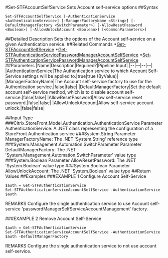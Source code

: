 #Set-STFAccountSelfService
Sets Account self-service options
##Syntax
```Set-STFAccountSelfService [-AuthenticationService <AuthenticationService>] [-ManagerFactoryName <String>] [-DefaultManagerFactory <SwitchParameter>] [-AllowResetPassword <Boolean>] [-AllowUnlockAccount <Boolean>] [<CommonParameters>]
```
##Detailed Description
Sets the options of the Account self-service on a given Authentication service.
##Related Commands
*[Get-STFAccountSelfService](Get-STFAccountSelfService)
*[Get-STFAuthenticationServicePasswordManagerAccountSelfService](Get-STFAuthenticationServicePasswordManagerAccountSelfService)
*[Set-STFAuthenticationServicePasswordManagerAccountSelfService](Set-STFAuthenticationServicePasswordManagerAccountSelfService)
##Parameters
|Name|Description|Required?|Pipeline Input||--|--|--|--||AuthenticationService|The Authentication service to which Account Self-Service settings will be applied to.|true|true (ByValue)||ManagerFactoryName|The Account self-service factory to use for the Authentication service.|false|false||DefaultManagerFactory|Set the default account self-service method, which is to disable account self-service.|false|false||AllowResetPassword|Allow self-service reset password.|false|false||AllowUnlockAccount|Allow self-service account unlock.|false|false|##Input Type
###Citrix.StoreFront.Model.Authentication.AuthenticationService
Parameter AuthenticationService: A .NET class representing the configuration of a StoreFront Authentication service
###System.String
Parameter ManagerFactoryName: The .NET 'System.String' reference type
###System.Management.Automation.SwitchParameter
Parameter DefaultManagerFactory: The .NET 'System.Management.Automation.SwitchParameter' value type
###System.Boolean
Parameter AllowResetPassword: The .NET 'System.Boolean' value type
###System.Boolean
Parameter AllowUnlockAccount: The .NET 'System.Boolean' value type
##Return Values
##Examples
###EXAMPLE 1 Configure Account Self-Service
```$auth = Get-STFAuthenticationService
Set-STFAuthenticationServiceAccountSelfService -AuthenticationService $auth
```
REMARKS
Configure the single authentication service to use Account self-service 'passwordManagerSelfServiceAccountManagement'
factory.
###EXAMPLE 2 Remove Account Self-Service
```$auth = Get-STFAuthenticationService
Set-STFAuthenticationServiceAccountSelfService -AuthenticationService $auth -DefaultManagerFactory
```
REMARKS
Configure the single authentication service to not use account self-service.
